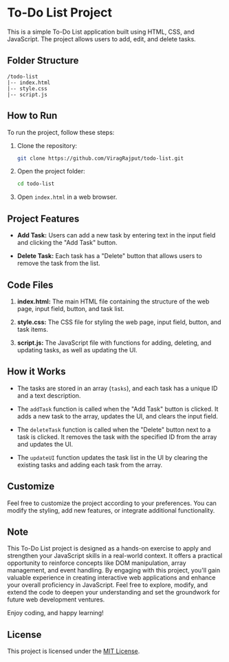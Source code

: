 # To-Do List Project

This is a simple To-Do List application built using HTML, CSS, and JavaScript. The project allows users to add, edit, and delete tasks.

## Folder Structure

```
/todo-list
|-- index.html
|-- style.css
|-- script.js
```

## How to Run

To run the project, follow these steps:

1. Clone the repository:
   ```bash
   git clone https://github.com/ViragRajput/todo-list.git
   ```

2. Open the project folder:
   ```bash
   cd todo-list
   ```

3. Open `index.html` in a web browser.

## Project Features

- **Add Task:**
  Users can add a new task by entering text in the input field and clicking the "Add Task" button.

- **Delete Task:**
  Each task has a "Delete" button that allows users to remove the task from the list.

## Code Files

1. **index.html:**
   The main HTML file containing the structure of the web page, input field, button, and task list.

2. **style.css:**
   The CSS file for styling the web page, input field, button, and task items.

3. **script.js:**
   The JavaScript file with functions for adding, deleting, and updating tasks, as well as updating the UI.

## How it Works

- The tasks are stored in an array (`tasks`), and each task has a unique ID and a text description.

- The `addTask` function is called when the "Add Task" button is clicked. It adds a new task to the array, updates the UI, and clears the input field.

- The `deleteTask` function is called when the "Delete" button next to a task is clicked. It removes the task with the specified ID from the array and updates the UI.

- The `updateUI` function updates the task list in the UI by clearing the existing tasks and adding each task from the array.

## Customize

Feel free to customize the project according to your preferences. You can modify the styling, add new features, or integrate additional functionality.

## Note
This To-Do List project is designed as a hands-on exercise to apply and strengthen your JavaScript skills in a real-world context. It offers a practical opportunity to reinforce concepts like DOM manipulation, array management, and event handling. By engaging with this project, you'll gain valuable experience in creating interactive web applications and enhance your overall proficiency in JavaScript. Feel free to explore, modify, and extend the code to deepen your understanding and set the groundwork for future web development ventures.

Enjoy coding, and happy learning!

## License

This project is licensed under the [MIT License](LICENSE).
